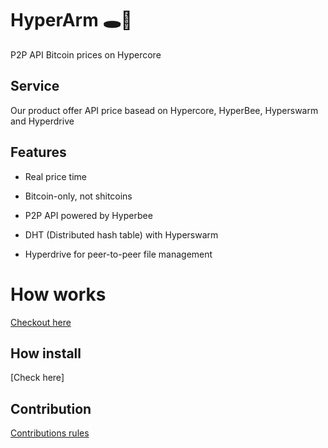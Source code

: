 # HyperArm 🕳️🥊

 P2P API Bitcoin prices on Hypercore
 
## Service

Our product offer API price basead on Hypercore, HyperBee, Hyperswarm and Hyperdrive

## Features

- Real price time

- Bitcoin-only, not shitcoins

- P2P API powered by Hyperbee

- DHT (Distributed hash table) with Hyperswarm

- Hyperdrive for peer-to-peer file management

# How works

[Checkout here](https://github.com/AreaLayer/HyperArm/blob/main/src/hyperarm_logo_readme.png)

## How install

[Check here]

## Contribution

[Contributions rules](https://github.com/AreaLayer/HyperArm/blob/main/CONTRIBUTING.md)
